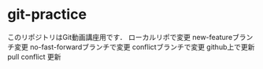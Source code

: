 # git-practice
このリポジトリはGit動画講座用です．
ローカルリポで変更
new-featureブランチ変更
no-fast-forwardブランチで変更
conflictブランチで変更
github上で更新
pull conflict 更新
